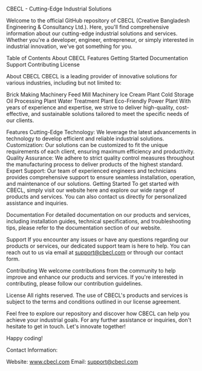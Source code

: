 
CBECL - Cutting-Edge Industrial Solutions

Welcome to the official GitHub repository of CBECL (Creative Bangladesh Engineering & Consultancy Ltd.). Here, you'll find comprehensive information about our cutting-edge industrial solutions and services. Whether you're a developer, engineer, entrepreneur, or simply interested in industrial innovation, we've got something for you.

Table of Contents
About CBECL
Features
Getting Started
Documentation
Support
Contributing
License

About CBECL
CBECL is a leading provider of innovative solutions for various industries, including but not limited to:

Brick Making Machinery
Feed Mill Machinery
Ice Cream Plant
Cold Storage
Oil Processing Plant
Water Treatment Plant
Eco-Friendly Power Plant
With years of experience and expertise, we strive to deliver high-quality, cost-effective, and sustainable solutions tailored to meet the specific needs of our clients.

Features
Cutting-Edge Technology: We leverage the latest advancements in technology to develop efficient and reliable industrial solutions.
Customization: Our solutions can be customized to fit the unique requirements of each client, ensuring maximum efficiency and productivity.
Quality Assurance: We adhere to strict quality control measures throughout the manufacturing process to deliver products of the highest standard.
Expert Support: Our team of experienced engineers and technicians provides comprehensive support to ensure seamless installation, operation, and maintenance of our solutions.
Getting Started
To get started with CBECL, simply visit our website here and explore our wide range of products and services. You can also contact us directly for personalized assistance and inquiries.

Documentation
For detailed documentation on our products and services, including installation guides, technical specifications, and troubleshooting tips, please refer to the documentation section of our website.

Support
If you encounter any issues or have any questions regarding our products or services, our dedicated support team is here to help. You can reach out to us via email at support@cbecl.com or through our contact form.

Contributing
We welcome contributions from the community to help improve and enhance our products and services. If you're interested in contributing, please follow our contribution guidelines.

License
All rights reserved. The use of CBECL's products and services is subject to the terms and conditions outlined in our license agreement.

Feel free to explore our repository and discover how CBECL can help you achieve your industrial goals. For any further assistance or inquiries, don't hesitate to get in touch. Let's innovate together!

Happy coding!

Contact Information:

Website: www.cbecl.com
Email: support@cbecl.com
